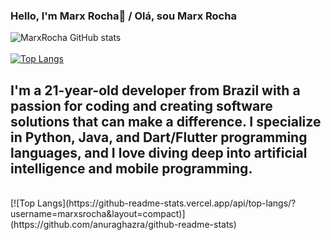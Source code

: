 ### Hello, I'm Marx Rocha👋 / Olá, sou Marx Rocha


![MarxRocha GitHub stats](https://github-readme-stats.vercel.app/api?username=marxsrocha&show_icons=true&theme=dracula)
<br/>
<br/>
[![Top Langs](https://github-readme-stats.vercel.app/api/top-langs/?username=marxsrocha&layout=compact)](https://github.com/anuraghazra/github-readme-stats)
<br/>

## I'm a 21-year-old developer from Brazil with a passion for coding and creating software solutions that can make a difference. I specialize in Python, Java, and Dart/Flutter programming languages, and I love diving deep into artificial intelligence and mobile programming.
<br/>
[![Top Langs](https://github-readme-stats.vercel.app/api/top-langs/?username=marxsrocha&layout=compact)](https://github.com/anuraghazra/github-readme-stats)
<br/>
